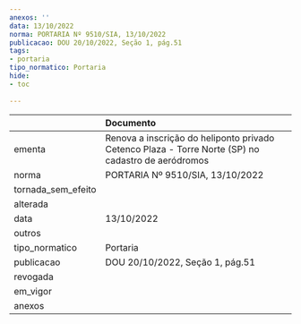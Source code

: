 ```yaml
---
anexos: ''
data: 13/10/2022
norma: PORTARIA Nº 9510/SIA, 13/10/2022
publicacao: DOU 20/10/2022, Seção 1, pág.51
tags:
- portaria
tipo_normatico: Portaria
hide: 
- toc 
 
---
```


|                    | Documento                                                                                          |
|:-------------------|:---------------------------------------------------------------------------------------------------|
| ementa             | Renova a inscrição do heliponto privado Cetenco Plaza - Torre Norte (SP) no cadastro de aeródromos |
| norma              | PORTARIA Nº 9510/SIA, 13/10/2022                                                                   |
| tornada_sem_efeito |                                                                                                    |
| alterada           |                                                                                                    |
| data               | 13/10/2022                                                                                         |
| outros             |                                                                                                    |
| tipo_normatico     | Portaria                                                                                           |
| publicacao         | DOU 20/10/2022, Seção 1, pág.51                                                                    |
| revogada           |                                                                                                    |
| em_vigor           |                                                                                                    |
| anexos             |                                                                                                    |